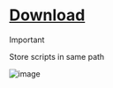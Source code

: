 # [Download](https://github.com/Bt08s/PYAutmation/archive/refs/heads/main.zip)

> [!IMPORTANT]
> Store scripts in same path

![image](https://github.com/Bt08s/PYAutmation/assets/68190921/fa2ce8d8-3ea2-417c-a948-b023fd4d7c67)

